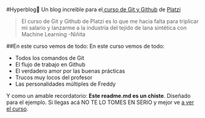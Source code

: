 #Hyperblog💚
Un blog increible para el[ curso de Git y Github](https://platzi.com/cursos/git-github/ ' curso de Git y Github') de [Platzi](https://platzi.com/ 'Platzi')
> El curso de Git y Github de Platzi es lo que me hacia falta para triplicar mi salario y lanzarme a la industria del tejido de lana sintética con Machine Learning
> -Niñita

##En este curso vemos de todo: En este curso vemos de todo:
* Todos los comandos de Git
* El flujo de trabajo en Github
* El verdadero amor por las buenas prácticas
* Trucos muy locos del profesor
* Las personalidades múltiples de Freddy

Y como un amable recordatorio: **Este readme.md es un chiste**. Diseñado para el ejemplo. Si llegas acá NO TE LO TOMES EN SERIO y mejor ve [a ver el curso](https://platzi.com/cursos/git-github/ "a ver el curso").